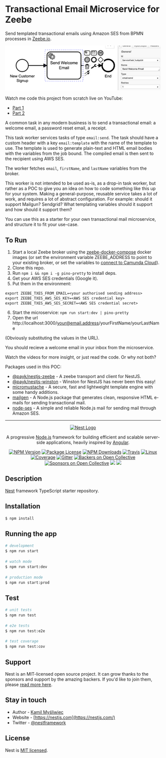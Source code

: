 # Transactional Email Microservice for Zeebe

Send templated transactional emails using Amazon SES from BPMN processes in [Zeebe.io](https://zeebe.io). 

![](img/bpmn.png)

Watch me code this project from scratch live on YouTube:

* [Part 1](https://www.youtube.com/watch?v=19LXTZc9KZM)
* [Part 2](https://www.youtube.com/watch?v=SY9TWHnCFJw)

A common task in any modern business is to send a transactional email: a welcome email, a password reset email, a receipt.

This task worker services tasks of type `email:send`. The task should have a custom header with a key `email:template` with the name of the template to use. The template is used to generate plain-text and HTML email bodies with the variables from the job bound. The compiled email is then sent to the recipient using AWS SES.

The worker fetches `email`, `firstName`, and `lastName` variables from the broker. 

This worker is not intended to be used as-is, as a drop-in task worker, but rather as a POC to give you an idea on how to code something like this up for your system. Making a general-purpose, reusable service takes a lot of work, and requires a lot of abstract configuration. For example: should it support Mailgun? Sendgrid? What templating variables should it support and how should it support them?

You can use this as a starter for your own transactional mail microservice, and structure it to fit your use-case.

## To Run

1. Start a local Zeebe broker using the [zeebe-docker-compose]() docker images (or set the environment variable ZEEBE_ADDRESS to point to your existing broker, or set the variables to [connect to Camunda Cloud](https://zeebe.io/blog/2019/09/getting-started-camunda-cloud/)).
2. Clone this repo.
3. Run `npm i && npm i -g pino-pretty` to install deps.
4. Get your AWS SES credentials (Google it).
5. Put them in the environment:

```
export ZEEBE_TXES_FROM_EMAIL=<your authorised sending address>
export ZEEBE_TXES_AWS_SES_KEY=<AWS SES credential key>
export ZEEBE_TXES_AWS_SES_SECRET=<AWS SES credential secret>
```

6. Start the microservice: `npm run start:dev | pino-pretty`
7. Open the url http://localhost:3000/your@email.address/yourFirstName/yourLastName

(Obviously substituting the values in the URL).

You should recieve a welcome email in your inbox from the microservice.

Watch the videos for more insight, or just read the code. Or why not both?

Packages used in this POC:

* [@payk/nestjs-zeebe](https://www.npmjs.com/package/@payk/nestjs-zeebe) - A zeebe transport and client for NestJS.
* [@payk/nestjs-winston](https://www.npmjs.com/package/@payk/nestjs-winston) - Winston for NestJS has never been this easy!
* [micromustache](https://www.npmjs.com/package/micromustache) - A secure, fast and lightweight template engine with some handy additions.
* [mailgen](https://www.npmjs.com/package/mailgen) - A Node.js package that generates clean, responsive HTML e-mails for sending transactional mail.
* [node-ses](https://www.npmjs.com/package/node-ses) - A simple and reliable Node.js mail for sending mail through Amazon SES.

---
<p align="center">
  <a href="http://nestjs.com/" target="blank"><img src="https://nestjs.com/img/logo_text.svg" width="320" alt="Nest Logo" /></a>
</p>

[travis-image]: https://api.travis-ci.org/nestjs/nest.svg?branch=master
[travis-url]: https://travis-ci.org/nestjs/nest
[linux-image]: https://img.shields.io/travis/nestjs/nest/master.svg?label=linux
[linux-url]: https://travis-ci.org/nestjs/nest
  
  <p align="center">A progressive <a href="http://nodejs.org" target="blank">Node.js</a> framework for building efficient and scalable server-side applications, heavily inspired by <a href="https://angular.io" target="blank">Angular</a>.</p>
    <p align="center">
<a href="https://www.npmjs.com/~nestjscore"><img src="https://img.shields.io/npm/v/@nestjs/core.svg" alt="NPM Version" /></a>
<a href="https://www.npmjs.com/~nestjscore"><img src="https://img.shields.io/npm/l/@nestjs/core.svg" alt="Package License" /></a>
<a href="https://www.npmjs.com/~nestjscore"><img src="https://img.shields.io/npm/dm/@nestjs/core.svg" alt="NPM Downloads" /></a>
<a href="https://travis-ci.org/nestjs/nest"><img src="https://api.travis-ci.org/nestjs/nest.svg?branch=master" alt="Travis" /></a>
<a href="https://travis-ci.org/nestjs/nest"><img src="https://img.shields.io/travis/nestjs/nest/master.svg?label=linux" alt="Linux" /></a>
<a href="https://coveralls.io/github/nestjs/nest?branch=master"><img src="https://coveralls.io/repos/github/nestjs/nest/badge.svg?branch=master#5" alt="Coverage" /></a>
<a href="https://gitter.im/nestjs/nestjs?utm_source=badge&utm_medium=badge&utm_campaign=pr-badge&utm_content=body_badge"><img src="https://badges.gitter.im/nestjs/nestjs.svg" alt="Gitter" /></a>
<a href="https://opencollective.com/nest#backer"><img src="https://opencollective.com/nest/backers/badge.svg" alt="Backers on Open Collective" /></a>
<a href="https://opencollective.com/nest#sponsor"><img src="https://opencollective.com/nest/sponsors/badge.svg" alt="Sponsors on Open Collective" /></a>
  <a href="https://paypal.me/kamilmysliwiec"><img src="https://img.shields.io/badge/Donate-PayPal-dc3d53.svg"/></a>
  <a href="https://twitter.com/nestframework"><img src="https://img.shields.io/twitter/follow/nestframework.svg?style=social&label=Follow"></a>
</p>
  <!--[![Backers on Open Collective](https://opencollective.com/nest/backers/badge.svg)](https://opencollective.com/nest#backer)
  [![Sponsors on Open Collective](https://opencollective.com/nest/sponsors/badge.svg)](https://opencollective.com/nest#sponsor)-->

## Description

[Nest](https://github.com/nestjs/nest) framework TypeScript starter repository.

## Installation

```bash
$ npm install
```

## Running the app

```bash
# development
$ npm run start

# watch mode
$ npm run start:dev

# production mode
$ npm run start:prod
```

## Test

```bash
# unit tests
$ npm run test

# e2e tests
$ npm run test:e2e

# test coverage
$ npm run test:cov
```

## Support

Nest is an MIT-licensed open source project. It can grow thanks to the sponsors and support by the amazing backers. If you'd like to join them, please [read more here](https://docs.nestjs.com/support).

## Stay in touch

- Author - [Kamil Myśliwiec](https://kamilmysliwiec.com)
- Website - [https://nestjs.com](https://nestjs.com/)
- Twitter - [@nestframework](https://twitter.com/nestframework)

## License

  Nest is [MIT licensed](LICENSE).
